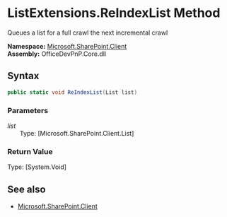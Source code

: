 # ListExtensions.ReIndexList Method  
Queues a list for a full crawl the next incremental crawl  

**Namespace:** [Microsoft.SharePoint.Client](Microsoft.SharePoint.Client.md)  
**Assembly:** OfficeDevPnP.Core.dll  
## Syntax
```C#
public static void ReIndexList(List list)
```
### Parameters
*list*  
&emsp;&emsp;Type: [Microsoft.SharePoint.Client.List] 
&emsp;&emsp;  
  
### Return Value
Type: [System.Void]  

## See also
- [Microsoft.SharePoint.Client](Microsoft.SharePoint.Client.md)
